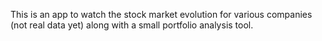 This is an app to watch the stock market evolution for various companies (not real data yet) along with a small portfolio analysis tool.